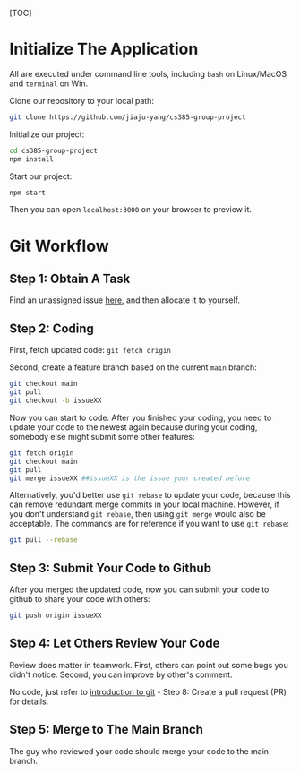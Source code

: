 [TOC]

# Initialize The Application

All are executed under command line tools, including `bash` on Linux/MacOS and `terminal` on Win.

Clone our repository to your local path:

```bash
git clone https://github.com/jiaju-yang/cs385-group-project
```

Initialize our project:

```bash
cd cs385-group-project
npm install
```

Start our project:

```bash
npm start
```

Then you can open `localhost:3000` on your browser to preview it.

# Git Workflow

## Step 1: Obtain A Task

Find an unassigned issue [here](https://github.com/jiaju-yang/cs385-group-project/issues), and then allocate it to yourself.

## Step 2: Coding

First, fetch updated code: `git fetch origin`

Second, create a feature branch based on the current `main` branch:

```bash
git checkout main
git pull
git checkout -b issueXX
```

Now you can start to code. After you finished your coding, you need to update your code to the newest again because during your coding, somebody else might submit some other features:

```bash
git fetch origin
git checkout main
git pull
git merge issueXX ##issueXX is the issue your created before
```

Alternatively, you'd better use `git rebase` to update your code, because this can remove redundant merge commits in your local machine. However, if you don't understand `git rebase`, then using `git merge` would also be acceptable. The commands are for reference if you want to use `git rebase`:

```bash
git pull --rebase
```

## Step 3: Submit Your Code to Github

After you merged the updated code, now you can submit your code to github to share your code with others:

```bash
git push origin issueXX
```

## Step 4: Let Others Review Your Code

Review does matter in teamwork. First, others can point out some bugs you didn't notice. Second, you can improve by other's comment.

No code, just refer to [introduction to git](https://product.hubspot.com/blog/git-and-github-tutorial-for-beginners) - Step 8: Create a pull request (PR) for details.

## Step 5: Merge to The Main Branch

The guy who reviewed your code should merge your code to the main branch.